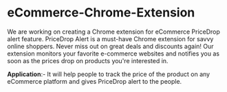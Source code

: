 # eCommerce-Chrome-Extension

We are working on creating a Chrome extension for eCommerce PriceDrop alert feature. PriceDrop Alert is a must-have Chrome extension for savvy online shoppers. Never miss out on great deals and discounts again! Our extension monitors your favorite e-commerce websites and notifies you as soon as the prices drop on products you're interested in.

**Application**:- It will help people to track the price of the product on any eCommerce platform and gives PriceDrop alert to the people.
